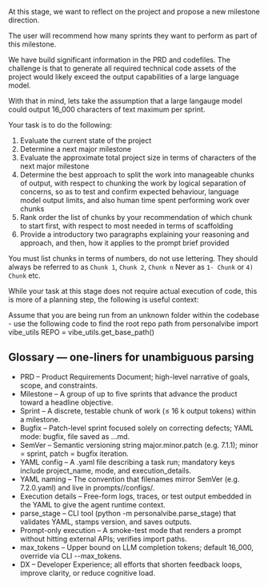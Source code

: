 At this stage, we want to reflect on the project and propose a new milestone direction.

The user will recommend how many sprints they want to perform as part of this milestone.

We have build significant information in the PRD and codefiles.
The challenge is that to generate all required technical code assets of the project would likely exceed the output capabilities of a large language model.

With that in mind, lets take the assumption that a large langauge model could output 16_000 characters of text maximum per sprint.

Your task is to do the following:

1. Evaluate the current state of the project
2. Determine a next major milestone
3. Evaluate the approximate total project size in terms of characters of the next major milestone
4. Determine the best approach to split the work into manageable chunks of output, with respect to chunking the work by logical separation of concerns, so as to test and confirm expected behaviour, language model output limits, and also human time spent performing work over chunks
5. Rank order the list of chunks by your recommendation of which chunk to start first, with respect to most needed in terms of scaffolding
6. Provide a introductory two paragraphs explaining your reasoning and approach, and then, how it applies to the prompt brief provided

You must list chunks in terms of numbers, do not use lettering.
They should always be referred to as `Chunk 1`, `Chunk 2`, `Chunk n`
Never as `1- Chunk` or `4) Chunk` etc.

While your task at this stage does not require actual execution of code, this is more of a planning step, the following is useful context:

Assume that you are being run from an unknown folder within the codebase - use the following code to find the root repo path
from personalvibe import vibe_utils
REPO = vibe_utils.get_base_path()

## Glossary — one-liners for unambiguous parsing
- PRD – Product Requirements Document; high-level narrative of goals, scope, and constraints.
- Milestone – A group of up to five sprints that advance the product toward a headline objective.
- Sprint – A discrete, testable chunk of work (≤ 16 k output tokens) within a milestone.
- Bugfix – Patch-level sprint focused solely on correcting defects; YAML mode: bugfix, file saved as <major>.<minor>.<patch>.md.
- SemVer – Semantic versioning string major.minor.patch (e.g. 7.1.1); minor = sprint, patch = bugfix iteration.
- YAML config – A .yaml file describing a task run; mandatory keys include project_name, mode, and execution_details.
- YAML naming – The convention that filenames mirror SemVer (e.g. 7.2.0.yaml) and live in prompts/<project>/configs/.
- Execution details – Free-form logs, traces, or test output embedded in the YAML to give the agent runtime context.
- parse_stage – CLI tool (python -m personalvibe.parse_stage) that validates YAML, stamps version, and saves outputs.
- Prompt-only execution – A smoke-test mode that renders a prompt without hitting external APIs; verifies import paths.
- max_tokens – Upper bound on LLM completion tokens; default 16_000, override via CLI --max_tokens.
- DX – Developer Experience; all efforts that shorten feedback loops, improve clarity, or reduce cognitive load.

